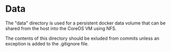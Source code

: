 # Data

The "data" directory is used for a persistent docker data volume that can be shared from the host into the CoreOS VM using NFS.

The contents of this directory should be exluded from commits unless an exception is added to the .gitignore file.
